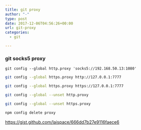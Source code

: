 ```yaml
---
title: git proxy
author: "-"
type: post
date: 2017-12-06T04:56:26+00:00
url: git-proxy
categories:
  - git

---
```

### git socks5 proxy 
    git config --global http.proxy 'socks5://192.168.50.13:1080'

```bash
git config --global https.proxy http://127.0.0.1:7777

git config --global https.proxy https://127.0.0.1:7777

git config --global --unset http.proxy

git config --global --unset https.proxy

npm config delete proxy
```

https://gist.github.com/laispace/666dd7b27e9116faece6